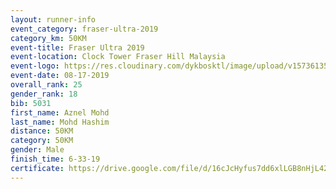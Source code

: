 ```yaml
---
layout: runner-info 
event_category: fraser-ultra-2019 
category_km: 50KM 
event-title: Fraser Ultra 2019 
event-location: Clock Tower Fraser Hill Malaysia 
event-logo: https://res.cloudinary.com/dykbosktl/image/upload/v1573613535/Logo/logo_mfst7w.jpg
event-date: 08-17-2019 
overall_rank: 25
gender_rank: 18
bib: 5031
first_name: Aznel Mohd
last_name: Mohd Hashim
distance: 50KM
category: 50KM
gender: Male
finish_time: 6-33-19
certificate: https://drive.google.com/file/d/16cJcHyfus7dd6xlLGB8nHjL421gFrUmO/view?usp=sharing
---
```

